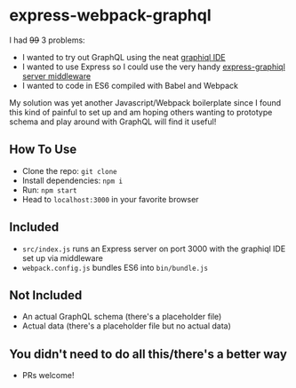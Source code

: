 # express-webpack-graphql
I had ~~99~~ 3 problems:
- I wanted to try out GraphQL using the neat [graphiql IDE](https://github.com/graphql/graphiql)
- I wanted to use Express so I could use the very handy [express-graphiql server middleware](https://github.com/graphql/express-graphql)
- I wanted to code in ES6 compiled with Babel and Webpack

My solution was yet another Javascript/Webpack boilerplate since I found this kind of painful to set up and am hoping others wanting to prototype schema and play around with GraphQL will find it useful!


## How To Use
- Clone the repo: `git clone `
- Install dependencies: `npm i`
- Run: `npm start`
- Head to `localhost:3000` in your favorite browser

## Included
- `src/index.js` runs an Express server on port 3000 with the graphiql IDE set up via middleware
- `webpack.config.js` bundles ES6 into `bin/bundle.js`


## Not Included
- An actual GraphQL schema (there's a placeholder file)
- Actual data (there's a placeholder file but no actual data)

## You didn't need to do all this/there's a better way
- PRs welcome!
